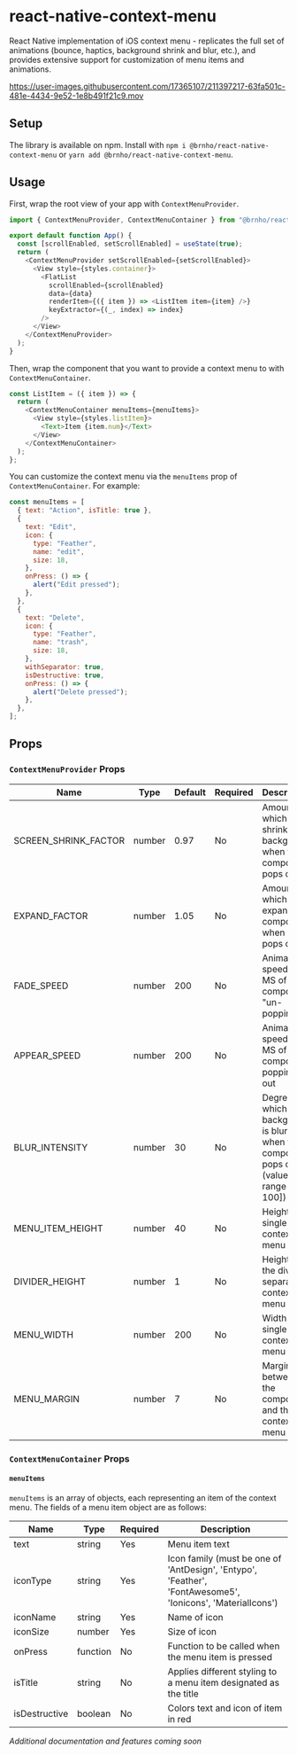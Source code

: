# react-native-context-menu

React Native implementation of iOS context menu - replicates the full set of animations (bounce, haptics, background shrink and blur, etc.), and provides extensive support for customization of menu items and animations.

https://user-images.githubusercontent.com/17365107/211397217-63fa501c-481e-4434-9e52-1e8b491f21c9.mov

## Setup 
The library is available on npm. Install with `npm i @brnho/react-native-context-menu` or `yarn add @brnho/react-native-context-menu`.

## Usage
First, wrap the root view of your app with `ContextMenuProvider`.
```javascript
import { ContextMenuProvider, ContextMenuContainer } from "@brnho/react-native-context-menu";

export default function App() {
  const [scrollEnabled, setScrollEnabled] = useState(true);
  return (
    <ContextMenuProvider setScrollEnabled={setScrollEnabled}>
      <View style={styles.container}>
        <FlatList
          scrollEnabled={scrollEnabled}
          data={data}
          renderItem={({ item }) => <ListItem item={item} />}
          keyExtractor={(_, index) => index}
        />
      </View>
    </ContextMenuProvider>
  );
}
```
Then, wrap the component that you want to provide a context menu to with `ContextMenuContainer`.
```javascript
const ListItem = ({ item }) => {
  return (
    <ContextMenuContainer menuItems={menuItems}>
      <View style={styles.listItem}>
        <Text>Item {item.num}</Text>
      </View>
    </ContextMenuContainer>
  );
};
```

You can customize the context menu via the `menuItems` prop of `ContextMenuContainer`. For example:
```javascript
const menuItems = [
  { text: "Action", isTitle: true },
  {
    text: "Edit",
    icon: {
      type: "Feather",
      name: "edit",
      size: 18,
    },
    onPress: () => {
      alert("Edit pressed");
    },
  },
  {
    text: "Delete",
    icon: {
      type: "Feather",
      name: "trash",
      size: 18,
    },
    withSeparator: true,
    isDestructive: true,
    onPress: () => {
      alert("Delete pressed");
    },
  },
];
```
## Props
### `ContextMenuProvider` Props
| Name | Type | Default | Required | Description |
| -- | -- | -- | -- | -- |
| SCREEN_SHRINK_FACTOR | number | 0.97 | No | Amount by which to shrink the background when the component pops out |
| EXPAND_FACTOR | number | 1.05 | No | Amount by which to expand the component when it pops out |
| FADE_SPEED | number | 200 | No | Animation speed in MS of the component "un-popping" |
| APPEAR_SPEED | number | 200 | No | Animation speed in MS of the component popping out |
| BLUR_INTENSITY | number | 30 | No | Degree to which the background is blurred when the component pops out (value is in range [0, 100]) |
| MENU_ITEM_HEIGHT | number | 40 | No | Height of a single context menu item |
| DIVIDER_HEIGHT | number | 1 | No | Height of the dividers separating context menu items |
| MENU_WIDTH | number | 200 | No | Width of a single context menu item |
| MENU_MARGIN | number | 7 | No | Margin between the component and the context menu |

### `ContextMenuContainer` Props
#### `menuItems`
`menuItems` is an array of objects, each representing an item of the context menu. The fields of a menu item object are as follows:

| Name | Type | Required | Description |
| -- | -- | -- | -- | 
| text | string | Yes | Menu item text | 
| iconType | string | Yes | Icon family (must be one of 'AntDesign', 'Entypo', 'Feather', <br> 'FontAwesome5', 'Ionicons', 'MaterialIcons') | 
| iconName | string | Yes | Name of icon | 
| iconSize | number | Yes | Size of icon | 
| onPress | function | No | Function to be called when the menu item is pressed | 
| isTitle | string | No | Applies different styling to a menu item designated as the title | 
| isDestructive | boolean | No | Colors text and icon of item in red | 

*Additional documentation and features coming soon*
